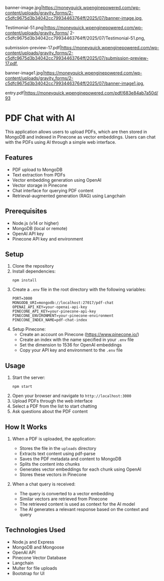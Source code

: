 
banner-image.jpg|https://moneyquick.wpenginepowered.com/wp-content/uploads/gravity_forms/2-c5dfc9675d3b34042cc79934463764ff/2025/07/banner-image.jpg,

Testimonial-51.png|https://moneyquick.wpenginepowered.com/wp-content/uploads/gravity_forms/
2-c5dfc9675d3b34042cc79934463764ff/2025/07/Testimonial-51.png,

submission-preview-17.pdf|https://moneyquick.wpenginepowered.com/wp-content/uploads/gravity_forms/2-c5dfc9675d3b34042cc79934463764ff/2025/07/submission-preview-17.pdf,

banner-image1.jpg|https://moneyquick.wpenginepowered.com/wp-content/uploads/gravity_forms/2-c5dfc9675d3b34042cc79934463764ff/2025/07/banner-image1.jpg,

entry.pdf|https://moneyquick.wpenginepowered.com/pdf/683e84ab7a50d/93

# PDF Chat with AI

This application allows users to upload PDFs, which are then stored in MongoDB and indexed in Pinecone as vector embeddings. Users can chat with the PDFs using AI through a simple web interface.

## Features

- PDF upload to MongoDB
- Text extraction from PDFs
- Vector embedding generation using OpenAI
- Vector storage in Pinecone
- Chat interface for querying PDF content
- Retrieval-augmented generation (RAG) using Langchain

## Prerequisites

- Node.js (v14 or higher)
- MongoDB (local or remote)
- OpenAI API key
- Pinecone API key and environment

## Setup

1. Clone the repository
2. Install dependencies:
   ```
   npm install
   ```
3. Create a `.env` file in the root directory with the following variables:
   ```
   PORT=3000
   MONGODB_URI=mongodb://localhost:27017/pdf-chat
   OPENAI_API_KEY=your-openai-api-key
   PINECONE_API_KEY=your-pinecone-api-key
   PINECONE_ENVIRONMENT=your-pinecone-environment
   PINECONE_INDEX_NAME=pdf-chat-index
   ```
4. Setup Pinecone:
   - Create an account on Pinecone (https://www.pinecone.io/)
   - Create an index with the name specified in your `.env` file
   - Set the dimension to 1536 for OpenAI embeddings
   - Copy your API key and environment to the `.env` file

## Usage

1. Start the server:
   ```
   npm start
   ```
2. Open your browser and navigate to `http://localhost:3000`
3. Upload PDFs through the web interface
4. Select a PDF from the list to start chatting
5. Ask questions about the PDF content

## How It Works

1. When a PDF is uploaded, the application:
   - Stores the file in the `uploads` directory
   - Extracts text content using pdf-parse
   - Saves the PDF metadata and content to MongoDB
   - Splits the content into chunks
   - Generates vector embeddings for each chunk using OpenAI
   - Stores these vectors in Pinecone

2. When a chat query is received:
   - The query is converted to a vector embedding
   - Similar vectors are retrieved from Pinecone
   - The retrieved content is used as context for the AI model
   - The AI generates a relevant response based on the context and query

## Technologies Used

- Node.js and Express
- MongoDB and Mongoose
- OpenAI API
- Pinecone Vector Database
- Langchain
- Multer for file uploads
- Bootstrap for UI 